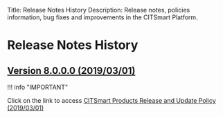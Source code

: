 Title: Release Notes History
Description: Release notes, policies information, bug fixes and improvements in the CITSmart Platform.

# Release Notes History

## [Version 8.0.0.0 (2019/03/01)][1]

!!! info "IMPORTANT"

 Click on the link to access [CITSmart Products Release and Update Policy (2019/03/01)][2]

[1]:release-notes/version-8.0.0.0.md
[2]:release-notes/release_policy.md
